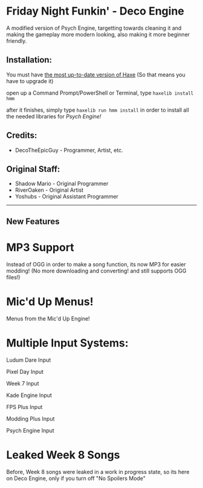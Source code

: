 # Friday Night Funkin' - Deco Engine
A modified version of Psych Engine, targetting towards cleaning it and making the gameplay more modern looking, also making it more beginner friendly.

## Installation:
You must have [the most up-to-date version of Haxe](https://haxe.org/download/) (So that means you have to upgrade it)

open up a Command Prompt/PowerShell or Terminal, type `haxelib install hmm`

after it finishes, simply type `haxelib run hmm install` in order to install all the needed libraries for *Psych Engine!*

## Credits:

* DecoTheEpicGuy - Programmer, Artist, etc.

## Original Staff:

* Shadow Mario - Original Programmer
* RiverOaken - Original Artist
* Yoshubs - Original Assistant Programmer

_____________________________________

## New Features

# MP3 Support

Instead of OGG in order to make a song function, its now MP3 for easier modding! (No more downloading and converting! and still supports OGG files!)

# Mic'd Up Menus!

Menus from the Mic'd Up Engine!

# Multiple Input Systems:

Ludum Dare Input

Pixel Day Input

Week 7 Input

Kade Engine Input

FPS Plus Input

Modding Plus Input

Psych Engine Input

# Leaked Week 8 Songs

Before, Week 8 songs were leaked in a work in progress state, so its here on Deco Engine, only if you
turn off "No Spoilers Mode"
